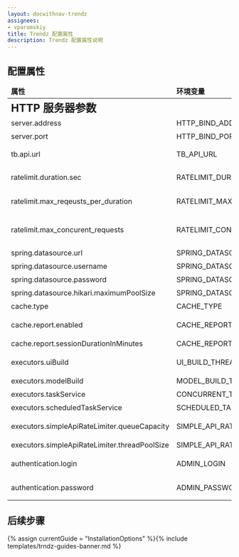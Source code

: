 ```yaml
---
layout: docwithnav-trendz
assignees:
- vparomskiy
title: Trendz 配置属性
description: Trendz 配置属性说明
---
```



## 配置属性

<table>
  <thead>
      <tr>
          <td><b>属性</b></td><td><b>环境变量</b></td><td><b>默认值</b></td><td><b>说明</b></td>
      </tr>
  </thead>
  <tbody>
      <tr>
          <td colspan="4"><span style="font-weight: bold; font-size: 24px;">HTTP 服务器参数</span></td>
      </tr>  
      <tr>
          <td>server.address</td>
          <td>HTTP_BIND_ADDRESS</td>
          <td>0.0.0.0</td>
          <td>HTTP 服务器绑定地址</td>
      </tr>
      <tr>
          <td>server.port</td>
          <td>HTTP_BIND_PORT</td>
          <td>8888</td>
          <td>HTTP 服务器绑定端口</td>
      </tr>
      <tr>
            <td>tb.api.url</td>
            <td>TB_API_URL</td>
            <td>http://localhost:9090</td>
            <td>ThingsBoard 集群 REST API URL</td>
        </tr>
      <tr>
          <td>ratelimit.duration.sec</td>
          <td>RATELIMIT_DURATION_SEC</td>
          <td>1</td>
          <td>控制每个持续时间内的 API 调用量</td>
      </tr>
      <tr>
          <td>ratelimit.max_reqeusts_per_duration</td>
          <td>RATELIMIT_MAX_REQUESTS</td>
          <td>5000</td>
          <td>每个配置持续时间内允许的最大 API 调用次数</td>
      </tr>
      <tr>
          <td>ratelimit.max_concurent_requests</td>
          <td>RATELIMIT_CONCURRENT_REQUESTS</td>
          <td>8</td>
          <td>最大并发 API 调用次数。覆盖 RATELIMIT_MAX_REQUESTS 限制</td>
      </tr>          
        <tr>
          <td>spring.datasource.url</td>
          <td>SPRING_DATASOURCE_URL</td>
          <td>jdbc:postgresql://localhost:5432/trendz</td>
          <td>Trendz 数据库的连接 URL</td>
        </tr>
        <tr>
            <td>spring.datasource.username</td>
            <td>SPRING_DATASOURCE_USERNAME</td>
            <td>postgres</td>
            <td>数据库用户名</td>
        </tr> 
        <tr>
            <td>spring.datasource.password</td>
            <td>SPRING_DATASOURCE_PASSWORD</td>
            <td>postgres</td>
            <td>数据库密码</td>
        </tr> 
        <tr>
            <td>spring.datasource.hikari.maximumPoolSize</td>
            <td>SPRING_DATASOURCE_MAXIMUM_POOL_SIZE</td>
            <td>5</td>
            <td>数据库连接池大小</td>
        </tr> 
        <tr>
            <td>cache.type</td>
            <td>CACHE_TYPE</td>
            <td>caffeine</td>
            <td>应用程序缓存提供程序</td>
        </tr> 
        <tr>
            <td>cache.report.enabled</td>
            <td>CACHE_REPORT_ENABLED</td>
            <td>true</td>
            <td>启用/禁用系统级别的视图报告缓存</td>
        </tr> 
        <tr>
            <td>cache.report.sessionDurationInMinutes</td>
            <td>CACHE_REPORT_SESSION_DURATION_MINUTES</td>
            <td>10</td>
            <td>缓存视图报告的过期时间</td>
        </tr> 
        <tr>
            <td>executors.uiBuild</td>
            <td>UI_BUILD_THREAD_COUNT</td>
            <td>2</td>
            <td>从 UI 触发并行视图配置执行的数量</td>
        </tr> 
        <tr>
            <td>executors.modelBuild</td>
            <td>MODEL_BUILD_THREAD_COUNT</td>
            <td>1</td>
            <td>并行模型构建进程的数量</td>
        </tr>      
        <tr>
            <td>executors.taskService</td>
            <td>CONCURRENT_TASK_EXECUTION_COUNT</td>
            <td>1</td>
            <td>并行任务执行的数量</td>
        </tr> 
        <tr>
            <td>executors.scheduledTaskService</td>
            <td>SCHEDULED_TASK_EXECUTOR_THREAD_COUNT</td>
            <td>3</td>
            <td>并行计划任务执行的数量</td>
        </tr> 
        <tr>
            <td>executors.simpleApiRateLimiter.queueCapacity</td>
            <td>SIMPLE_API_RATE_LIMITER_QUEUE_CAPACITY</td>
            <td>10</td>
            <td>等待执行的排队请求的最大数量</td>
        </tr> 
        <tr>
            <td>executors.simpleApiRateLimiter.threadPoolSize</td>
            <td>SIMPLE_API_RATE_LIMITER_THREAD_POOL_SIZE</td>
            <td>10</td>
            <td>并行执行的请求数量</td>
        </tr> 
        <tr>
            <td>authentication.login</td>
            <td>ADMIN_LOGIN</td>
            <td> </td>
            <td>用于对 GridLinks 的后台请求进行身份验证的用户名</td>
        </tr> 
        <tr>
            <td>authentication.password</td>
            <td>ADMIN_PASSWORD</td>
            <td> </td>
            <td>用于对 GridLinks 的后台请求进行身份验证的密码</td>
        </tr>         
                                                  
                               
  </tbody>
</table>

## 后续步骤

{% assign currentGuide = "InstallationOptions" %}{% include templates/trndz-guides-banner.md %}